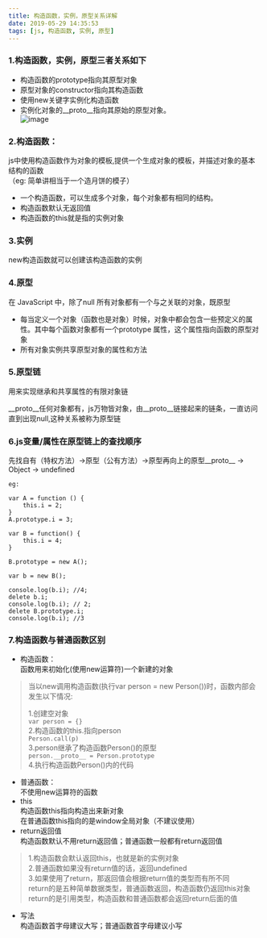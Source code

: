 ```yaml
---
title: 构造函数，实例，原型关系详解
date: 2019-05-29 14:35:53
tags: [js, 构造函数, 实例, 原型]
---
```

### 1.构造函数，实例，原型三者关系如下
* 构造函数的prototype指向其原型对象
* 原型对象的constructor指向其构造函数
* 使用new关键字实例化构造函数
* 实例化对象的__proto__指向其原始的原型对象。<br><!--more-->
![image](https://static.daojia.com/assets/project/tosimple-pic/js_1559107462665.png)


### 2.构造函数：
js中使用构造函数作为对象的模板,提供一个生成对象的模板，并描述对象的基本结构的函数  
（eg: 简单讲相当于一个造月饼的模子）
* 一个构造函数，可以生成多个对象，每个对象都有相同的结构。
* 构造函数默认无返回值
* 构造函数的this就是指的实例对象

### 3.实例
new构造函数就可以创建该构造函数的实例


### 4.原型
在 JavaScript 中，除了null 所有对象都有一个与之关联的对象，既原型  
* 每当定义一个对象（函数也是对象）时候，对象中都会包含一些预定义的属性。其中每个函数对象都有一个prototype 属性，这个属性指向函数的原型对象
* 所有对象实例共享原型对象的属性和方法

### 5.原型链
用来实现继承和共享属性的有限对象链  

__proto__任何对象都有，js万物皆对象，由__proto__链接起来的链条，一直访问直到出现null,这种关系被称为原型链
 
 
### 6.js变量/属性在原型链上的查找顺序
先找自有（特权方法）->原型（公有方法）->原型再向上的原型__proto__ -> Object -> undefined   

```
eg:

var A = function () {
    this.i = 2;
}
A.prototype.i = 3;

var B = function() {
    this.i = 4;
}

B.prototype = new A();

var b = new B();

console.log(b.i); //4;
delete b.i;
console.log(b.i); // 2;
delete B.prototype.i;
console.log(b.i); //3
```
### 7.构造函数与普通函数区别
* 构造函数：  
函数用来初始化(使用new运算符)一个新建的对象  

> 当以new调用构造函数(执行var person = new Person())时，函数内部会发生以下情况:  
> 
> 1.创建空对象  
> ```var person = {}```    
> 2.构造函数的this.指向person   
> ```Person.call(p)  ```  
> 3.person继承了构造函数Person()的原型   
> ```person.__proto__ = Person.prototype ```   
> 4.执行构造函数Person()内的代码

* 普通函数：  
不使用new运算符的函数
* this  
构造函数this指向构造出来新对象  
在普通函数this指向的是window全局对象（不建议使用）
* return返回值  
构造函数默认不用return返回值；普通函数一般都有return返回值  

> 1.构造函数会默认返回this，也就是新的实例对象  
> 2.普通函数如果没有return值的话，返回undefined  
> 3.如果使用了return，那返回值会根据return值的类型而有所不同  
return的是五种简单数据类型，普通函数返回，构造函数仍返回this对象  
return的是引用类型，构造函数和普通函数都会返回return后面的值


* 写法  
构造函数首字母建议大写；普通函数首字母建议小写

